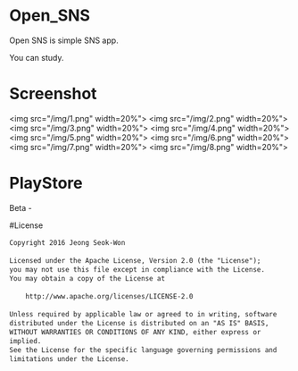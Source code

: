 # Open_SNS
Open SNS is simple SNS app.

You can study.

# Screenshot
<img src="/img/1.png" width=20%">
<img src="/img/2.png" width=20%">
<img src="/img/3.png" width=20%">
<img src="/img/4.png" width=20%">
<img src="/img/5.png" width=20%">
<img src="/img/6.png" width=20%">
<img src="/img/7.png" width=20%">
<img src="/img/8.png" width=20%">

# PlayStore
Beta - 

#License

    Copyright 2016 Jeong Seok-Won

    Licensed under the Apache License, Version 2.0 (the "License");
    you may not use this file except in compliance with the License.
    You may obtain a copy of the License at

        http://www.apache.org/licenses/LICENSE-2.0

    Unless required by applicable law or agreed to in writing, software
    distributed under the License is distributed on an "AS IS" BASIS,
    WITHOUT WARRANTIES OR CONDITIONS OF ANY KIND, either express or implied.
    See the License for the specific language governing permissions and
    limitations under the License.

